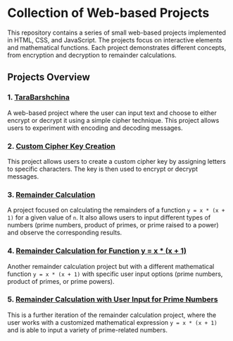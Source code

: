 # Collection of Web-based Projects

This repository contains a series of small web-based projects implemented in HTML, CSS, and JavaScript. The projects focus on interactive elements and mathematical functions. Each project demonstrates different concepts, from encryption and decryption to remainder calculations.

## Projects Overview

### 1. [**TaraBarshchina**]()

A web-based project where the user can input text and choose to either encrypt or decrypt it using a simple cipher technique. This project allows users to experiment with encoding and decoding messages.

### 2. [**Custom Cipher Key Creation**]()

This project allows users to create a custom cipher key by assigning letters to specific characters. The key is then used to encrypt or decrypt messages.

### 3. [**Remainder Calculation**]()

A project focused on calculating the remainders of a function `y = x * (x + 1)` for a given value of `n`. It also allows users to input different types of numbers (prime numbers, product of primes, or prime raised to a power) and observe the corresponding results.

### 4. [**Remainder Calculation for Function y = x * (x + 1)**]()

Another remainder calculation project but with a different mathematical function `y = x * (x + 1)` with specific user input options (prime numbers, product of primes, or prime powers).

### 5. [**Remainder Calculation with User Input for Prime Numbers**]()

This is a further iteration of the remainder calculation project, where the user works with a customized mathematical expression `y = x * (x + 1)` and is able to input a variety of prime-related numbers.